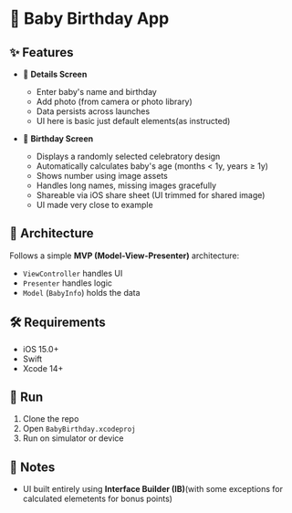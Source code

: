 # 🎉 Baby Birthday App

## ✨ Features

- 🎂 **Details Screen**  
  - Enter baby's name and birthday  
  - Add photo (from camera or photo library)  
  - Data persists across launches
  - UI here is basic just default elements(as instructed)

- 🎉 **Birthday Screen**  
  - Displays a randomly selected celebratory design  
  - Automatically calculates baby's age (months < 1y, years ≥ 1y)  
  - Shows number using image assets  
  - Handles long names, missing images gracefully  
  - Shareable via iOS share sheet (UI trimmed for shared image)
  - UI made very close to example

## 📁 Architecture

Follows a simple **MVP (Model-View-Presenter)** architecture:
- `ViewController` handles UI
- `Presenter` handles logic
- `Model` (`BabyInfo`) holds the data

## 🛠 Requirements

- iOS 15.0+
- Swift
- Xcode 14+

## 🚀 Run

1. Clone the repo
2. Open `BabyBirthday.xcodeproj`
3. Run on simulator or device

## 📌 Notes

- UI built entirely using **Interface Builder (IB)**(with some exceptions for calculated elemetents for bonus points)

